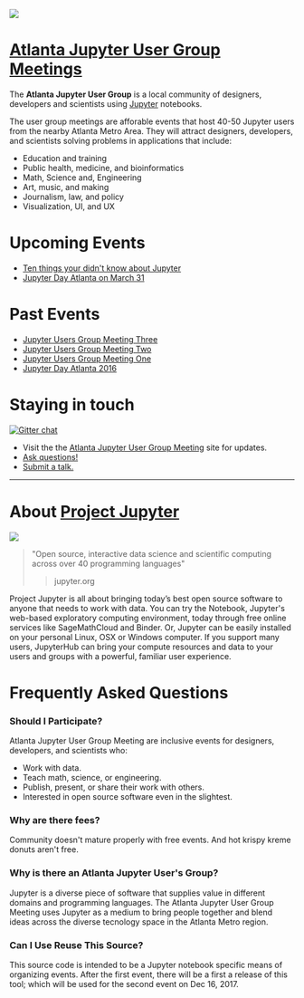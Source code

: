 
![](https://avatars2.githubusercontent.com/u/33355442?s=200&v=4)


# [Atlanta Jupyter User Group Meetings]()

The __Atlanta Jupyter User Group__ is a local community of designers, developers and scientists using [Jupyter](http://jupyter.org/) notebooks. 

The user group meetings are afforable events that host 40-50 Jupyter users from the nearby Atlanta Metro Area.  They will attract designers, developers, and scientists solving problems in applications that include:

- Education and training
- Public health, medicine, and bioinformatics
- Math, Science and, Engineering
- Art, music, and making
- Journalism, law, and policy
- Visualization, UI, and UX

# Upcoming Events

* [Ten things your didn't know about Jupyter](www.materials.gatech.edu/event/materials-seminar-featuring-dr-tony-fast)
* [Jupyter Day Atlanta on March 31](https://atl-jugheads.github.io/jupyter-day-atlanta-ii/)

# Past Events

* [Jupyter Users Group Meeting Three](https://www.meetup.com/Atlanta-Jupyter-User-Group/events/246623197/)
* [Jupyter Users Group Meeting Two](https://www.meetup.com/Atlanta-Jupyter-User-Group/events/245257288/)
* [Jupyter Users Group Meeting One](https://www.eventbrite.com/e/atlanta-jupyter-users-group-meeting-tickets-39268778975)
* [Jupyter Day Atlanta 2016](http://jupyterday-atlanta-2016.github.io)


# Staying in touch

[![Gitter chat](https://badges.gitter.im/atl-jugheads/Lobby.png)](https://gitter.im/atl-jugheads/Lobby)

* Visit the the [Atlanta Jupyter User Group Meeting](https://atl-jugheads.github.io) site for updates.
* [Ask questions!](https://github.com/atl-jugheads/atl-jugheads.github.io/issues)
* [Submit a talk.](https://docs.google.com/forms/d/e/1FAIpQLSfY1c4y2vLE-q3VMBjOpvTi4pK5D6Q9KudNk25AsxQUjsT3eA/viewform)


---

# About [Project Jupyter]()

![](http://jupyter.org/assets/main-logo.svg)

> "Open source, interactive data science and scientific computing across over 40 programming languages"
> > jupyter.org

Project Jupyter is all about bringing today’s best open source software to anyone that needs to work with data. You can try the Notebook, Jupyter's web-based exploratory computing environment, today through free online services like SageMathCloud and Binder.  Or, Jupyter can be easily installed on your personal Linux, OSX or Windows computer. If you support many users, JupyterHub can bring your compute resources and data to your users and groups with a powerful, familiar user experience.

# Frequently Asked Questions



### Should I Participate?

Atlanta Jupyter User Group Meeting are inclusive events for designers, developers, and scientists who:

* Work with data.
* Teach math, science, or engineering.
* Publish, present, or share their work with others.  
* Interested in open source software even in the slightest.

### Why are there fees?

Community doesn't mature properly with free events.  And hot krispy kreme donuts aren't free.
    

### Why is there an Atlanta Jupyter User's Group?

Jupyter is a diverse piece of software that supplies value in different domains and programming languages.  The Atlanta Jupyter User Group Meeting uses Jupyter as a medium to bring people together and blend ideas across the diverse tecnology space in the Atlanta Metro region.

### Can I Use Reuse This Source?

This source code is intended to be a Jupyter notebook specific means of organizing events. After the first event, there will be a first a release of this tool; which will be used for the second event on Dec 16, 2017.




<style>
.highlighter-rouge, code {display: none;}
.markdown-body h1:first-child {
    display: none;
}
</style>

    !jupyter nbconvert --to markdown faq.ipynb
    !jupyter nbconvert --to markdown --MarkdownExporter.exclude_input=True index.ipynb
    !cp index.md readme.md

